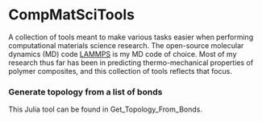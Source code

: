 # CompMatSciTools  
A collection of tools meant to make various tasks easier when performing computational materials science research. The open-source molecular dynamics (MD) code [LAMMPS](https://www.lammps.org) is my MD code of choice. Most of my research thus far has been in predicting thermo-mechanical properties of polymer composites, and this collection of tools reflects that focus.

### Generate topology from a list of bonds  
This Julia tool can be found in Get_Topology_From_Bonds.